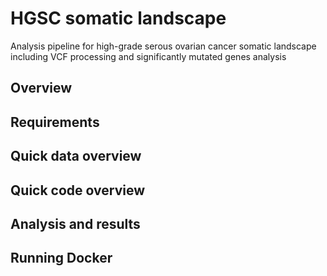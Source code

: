# HGSC somatic landscape
Analysis pipeline for high-grade serous ovarian cancer somatic landscape including VCF processing and significantly mutated genes analysis

## Overview

## Requirements

## Quick data overview

## Quick code overview

## Analysis and results

## Running Docker
